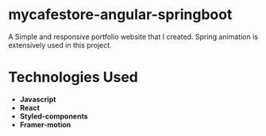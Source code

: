 # mycafestore-angular-springboot
A Simple and responsive portfolio website that I created. Spring animation
is extensively used in this project.

# Technologies Used
* **Javascript**
* **React**
* **Styled-components**
* **Framer-motion**